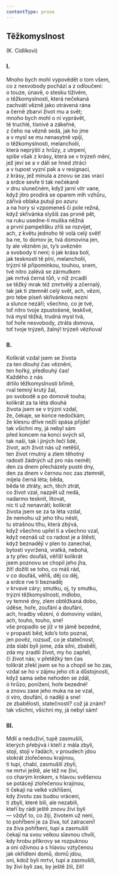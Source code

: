 ```yaml
---
contentType: prose
---
```


## Těžkomyslnost  
(K. Cidlíkovi)

### I.

Mnoho bych mohl vypovědět o tom všem,  
co z nesvobody pochází a z odloučení:  
o touze, únavě, o stesku tíživém,  
o těžkomyslnosti, která nečekaná  
zachvátí vězně jako otrávená rána  
a černě zbarví život mu a svět;  
mnoho bych mohl o ní vyprávět,  
té truchlé, tísnivé a zákeřné,  
z čeho na vězně sedá, jak ho jme  
a v mysl se mu nenasytně vpíjí,  
o těžkomyslnosti, melancholii,  
která neprýští z hrůzy, z utrpení,  
spíše však z krásy, která se v trýzeň mění,  
jež jeví se a v dáli se hned ztrácí  
a v tupost vyzní pak a v resignaci,  
z krásy, jež minula a znovu se zas vrací  
a srdce sevře ti tak nečekaně  
v dnu slunečném, když jarní vítr vane,  
když jitro prodírá se oparem mlh vzhůru,  
zářivá oblaka putují po azuru  
a na hory si vzpomeneš či pole režná,  
když skřivánka slyšíš zas prvně pět,  
na ruku usedne-li muška něžná  
a první pampelišku zříš se rozvíjet,  
ach, z květu jednoho tě volá celý svět!  
ba ne, to domov je, tvá domovina jen,  
ty ale vězněm jsi, ty’s uvězněn  
a svobody ti není; ó jak krása bolí,  
jak teskností tě plní, melancholií,  
trýzní tě připomínkou, touhou, snem,  
tvé nitro zalévá se zármutkem  
jak mrtvá černá tůň, v níž zrcadlí  
se těžký mrak též zmrtvělý a zčernalý,  
tak jak ti ztemněl celý svět, ach, vězni,  
pro tebe píseň skřivánkova nezní  
a slunce nezáří; všechno, co je tvé,  
toť nitro tvoje zpustošené, tesklivé,  
tvá mysl těžká, trudná mysl tvá,  
toť hoře nesvobody, ztráta domova,  
toť tvoje trýzeň, žalný! trýzeň vězňova!

### II.

Kolikrát vzdal jsem se života  
za ten dlouhý čas věznění,  
ten hořký, předlouhý čas!  
Každého z nás  
drtilo těžkomyslnosti břímě,  
rval temný krutý žal,  
po svobodě a po domově touha;  
kolikrát za ta léta dlouhá  
života jsem se v trýzni vzdal,  
že, čekaje, se konce nedočkám,  
že klesnu dříve nežli spása přijde!  
tak všichni my, já nebyl sám  
před koncem na konci svých sil,  
tak naši, tak i jiných řečí lidé,  
život, ach život nás už netěšil,  
ten život rmutný a zlem těhotný  
radostí žádných už pro nás neměl;  
den za dnem přecházely pusté dny,  
den za dnem v černou noc zas ztemněl,  
míjela černá léta; běda,  
běda té ztráty, ach, těch ztrát,  
co život vzal, nazpět už nedá,  
nadarmo tesknit, litovat,  
nic ti už nenavrátí; kolikrát  
života jsem se za ta léta vzdal,  
že nemohu už jeho tíhu nésti,  
tu strašnou tíhu, která zbývá,  
když všechno upřel ti a všechno vzal,  
když neznáš už co radost je a štěstí,  
když beznaději v plen to zanechal,  
bytosti vyvržená, vratká, nebohá,  
a ty přec doufáš, věříš! kolikrát  
jsem poznovu se chopil jeho jha,  
žít! dožíti se toho, co máš rád,  
v co doufáš, věříš, děj co děj,  
a srdce rve ti beznaděj  
v krvavé cáry; smutku, oj, ty smutku,  
trýzni těžkomyslnosti, mdlobo,  
vy temné dny, zlem obtěžkaná dobo,  
úděse, hoře, zoufání a doufání,  
ach, hradby vězení, ó domoviny volání,  
ach, touho, touho, sne!  
vše propadlo se již v té jámě bezedné,  
v propasti běd; kdo’s toto poznal,  
jen pověz, rozsuď, co je statečnost,  
zda slabí byli jsme, zda silni, zbabělí,  
zda my zradili život, my ho zapřeli,  
či život nás; v přetěžký ten čas  
tolikrát zřekl jsem se ho a chopil se ho zas,  
vzdal se ho v zájmu jeho cti a důstojnosti,  
když sama sebe nehoden se zdál,  
ó hrůzo, ponížení, hoře bezedné!  
a znovu zase jeho muka na se vzal,  
ó víro, doufání, ó naději a sne!  
ze zbabělosti, statečnosti? což já znám?  
tak všichni, všichni my, já nebyl sám!

### III.

Mdlí a neduživí, tupě zasmušilí,  
kterých přebývá i kteří z mála zbyli,  
stojí, stojí v řadách, v proudech jdou  
stokrát zlořečenou krajinou,  
ti tupí, chabí, zasmušilí zbylí,  
ne mrtvi ještě, ale též ne živi,  
co charým krokem, s hlavou svěšenou  
se potácejí zlořečenou krajinou,  
ti čekají na velké vzkříšení,  
kdy životu zas budou vráceni,  
ti zbylí, které bili, ale nezabili,  
kteří by rádi ještě znovu živi byli  
— vždyť to, co žijí, životem už není,  
to pohřbení je za živa, toť zatracení!  
za živa pohřbeni, tupí a zasmušilí  
čekají na svou velkou slavnou chvíli,  
kdy hrobu příkrovy se rozpuknou  
a oni oživnou a s hlavou vztyčenou  
jak okřídleni domů, domů jdou,  
oni, kdož byli mrtví, tupí a zasmušilí,  
by živi byli zas, by ještě žili, žili!
